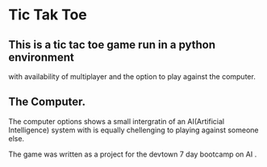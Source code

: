 # Tic Tak Toe

## This is a tic tac toe game run in a python environment
with availability of multiplayer and the option to play against the computer.

## The Computer.
The computer options shows a small intergratin of an AI(Artificial Intelligence) system with is equally chellenging to playing against someone else.

The game was written as a project for the devtown 7 day bootcamp
on AI .
